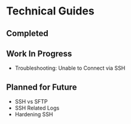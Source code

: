 # Technical Guides

## Completed


## Work In Progress
* Troubleshooting: Unable to Connect via SSH

## Planned for Future
* SSH vs SFTP
* SSH Related Logs
* Hardening SSH